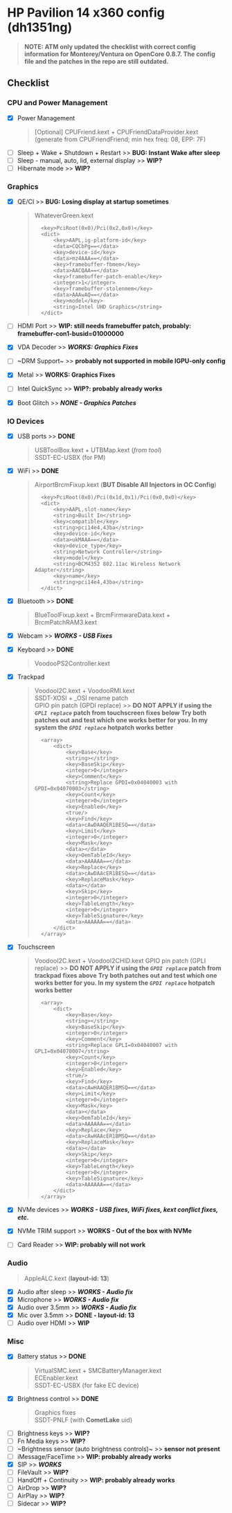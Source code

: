 # **HP Pavilion 14 x360 config** (dh1351ng)
> **NOTE: ATM only updated the checklist with correct config information for Monterey/Ventura on OpenCore 0.8.7. The config file and the patches in the repo are still outdated.**
## **Checklist**
### CPU and Power Management
 - [x] Power Management
	> [Optional] CPUFriend.kext + CPUFriendDataProvider.kext (generate from CPUFriendFriend; min hex freq: 08, EPP: 7F)
 - [ ] Sleep + Wake + Shutdown + Restart >> **BUG: Instant Wake after sleep**
 - [ ] Sleep - manual, auto, lid, external display >> **WIP?**
 - [ ] Hibernate mode >> **WIP?**
### Graphics
 - [x] QE/CI >> **BUG: Losing display at startup sometimes**
	> WhateverGreen.kext
	> 
	>		<key>PciRoot(0x0)/Pci(0x2,0x0)</key>
	>		<dict>
	>			<key>AAPL,ig-platform-id</key>
	>			<data>CQCbPg==</data>
	>			<key>device-id</key>
	>			<data>mz4AAA==</data>
	>			<key>framebuffer-fbmem</key>
	>			<data>AACQAA==</data>
	>			<key>framebuffer-patch-enable</key>
	>			<integer>1</integer>
	>			<key>framebuffer-stolenmem</key>
	>			<data>AAAwAQ==</data>
	>			<key>model</key>
	>			<string>Intel UHD Graphics</string>
	>		</dict>

 - [ ] HDMI Port >> **WIP: still needs framebuffer patch, probably: framebuffer-con1-busid=01000000**
 - [x] VDA Decoder >> ***WORKS: Graphics Fixes***
 - [ ] ~DRM Support~ >> **probably not supported in mobile IGPU-only config**
 - [x] Metal >> **WORKS: Graphics Fixes**
 - [ ] Intel QuickSync >> **WIP?: probably already works**
 - [x] Boot Glitch >> ***NONE - Graphics Patches***
### IO Devices
 - [x] USB ports >> **DONE**
	> USBToolBox.kext + UTBMap.kext (*from tool*)  
	> SSDT-EC-USBX (for PM)
 - [x] WiFi >> **DONE**
	> AirportBrcmFixup.kext (**BUT Disable All Injectors in OC Config**)
	> 
	>		<key>PciRoot(0x0)/Pci(0x1d,0x1)/Pci(0x0,0x0)</key>
	>		<dict>
	>			<key>AAPL,slot-name</key>
	>			<string>Built In</string>
	>			<key>compatible</key>
	>			<string>pci14e4,43ba</string>
	>			<key>device-id</key>
	>			<data>ukMAAA==</data>
	>			<key>device_type</key>
	>			<string>Network Controller</string>
	>			<key>model</key>
	>			<string>BCM4352 802.11ac Wireless Network Adapter</string>
	>			<key>name</key>
	>			<string>pci14e4,43ba</string>
	>		</dict>
 - [x] Bluetooth >> **DONE**
	> BlueToolFixup.kext + BrcmFirmwareData.kext + BrcmPatchRAM3.kext
 - [x] Webcam >> ***WORKS - USB Fixes***
 - [x] Keyboard >> **DONE**
	> VoodooPS2Controller.kext
 - [x] Trackpad
	> VoodooI2C.kext + VoodooRMI.kext  
	> SSDT-XOSI + _OSI rename patch  
	> GPIO pin patch (GPDI replace) >> **DO NOT APPLY if using the _`GPLI replace`_ patch from touchscreen fixes below**
	> **Try both patches out and test which one works better for you. In my system the _`GPDI replace`_ hotpatch works better**
	>
	>		<array>
	>			<dict>
	>				<key>Base</key>
	>				<string></string>
	>				<key>BaseSkip</key>
	>				<integer>0</integer>
	>				<key>Comment</key>
	>				<string>Replace GPDI=0x04040003 with GPDI=0x04070003</string>
	>				<key>Count</key>
	>				<integer>0</integer>
	>				<key>Enabled</key>
	>				<true/>
	>				<key>Find</key>
	>				<data>cAwDAAQER1BESQ==</data>
	>				<key>Limit</key>
	>				<integer>0</integer>
	>				<key>Mask</key>
	>				<data></data>
	>				<key>OemTableId</key>
	>				<data>AAAAAA==</data>
	>				<key>Replace</key>
	>				<data>cAwDAAcER1BESQ==</data>
	>				<key>ReplaceMask</key>
	>				<data></data>
	>				<key>Skip</key>
	>				<integer>0</integer>
	>				<key>TableLength</key>
	>				<integer>0</integer>
	>				<key>TableSignature</key>
	>				<data>AAAAAA==</data>
	>			</dict>
	>		</array>

 - [x] Touchscreen
	> VoodooI2C.kext + VoodooI2CHID.kext
	> GPIO pin patch (GPLI replace) >> **DO NOT APPLY if using the _`GPDI replace`_ patch from trackpad fixes above**
	> **Try both patches out and test which one works better for you. In my system the _`GPDI replace`_ hotpatch works better**
	>
	>		<array>
	>			<dict>
	>				<key>Base</key>
	>				<string></string>
	>				<key>BaseSkip</key>
	>				<integer>0</integer>
	>				<key>Comment</key>
	>				<string>Replace GPLI=0x04040007 with GPLI=0x04070007</string>
	>				<key>Count</key>
	>				<integer>0</integer>
	>				<key>Enabled</key>
	>				<true/>
	>				<key>Find</key>
	>				<data>cAwHAAQER1BMSQ==</data>
	>				<key>Limit</key>
	>				<integer>0</integer>
	>				<key>Mask</key>
	>				<data></data>
	>				<key>OemTableId</key>
	>				<data>AAAAAA==</data>
	>				<key>Replace</key>
	>				<data>cAwHAAcER1BMSQ==</data>
	>				<key>ReplaceMask</key>
	>				<data></data>
	>				<key>Skip</key>
	>				<integer>0</integer>
	>				<key>TableLength</key>
	>				<integer>0</integer>
	>				<key>TableSignature</key>
	>				<data>AAAAAA==</data>
	>			</dict>
	>		</array> 
 - [x] NVMe devices >> ***WORKS - USB fixes, WiFi fixes, kext conflict fixes, etc.***
 - [x] NVMe TRIM support >> **WORKS - Out of the box with NVMe**
 - [ ] Card Reader >> **WIP: probably will not work**
### Audio
 > AppleALC.kext (**layout-id: 13**)
 - [x] Audio after sleep >> ***WORKS - Audio fix***
 - [x] Microphone >> ***WORKS - Audio fix***
 - [x] Audio over 3.5mm >> ***WORKS - Audio fix***
 - [x] Mic over 3.5mm >> **DONE - layout-id: 13**
 - [ ] Audio over HDMI >> **WIP**
### Misc
 - [x] Battery status >> **DONE**
   > VirtualSMC.kext + SMCBatteryManager.kext  
   > ECEnabler.kext  
   > SSDT-EC-USBX (for fake EC device)
 - [x] Brightness control >> **DONE**
   > Graphics fixes  
   > SSDT-PNLF (with **CometLake** uid)
 - [ ] Brightness keys >> **WIP?**
 - [ ] Fn Media keys >> **WIP?**
 - [ ] ~Brightness sensor (auto brightness controls)~ >> **sensor not present**
 - [ ] iMessage/FaceTime >> **WIP: probably already works**
 - [x] SIP >> ***WORKS***
 - [ ] FileVault >> **WIP?**
 - [ ] HandOff + Continuity >> **WIP: probably already works**
 - [ ] AirDrop >> **WIP?**
 - [ ] AirPlay >> **WIP?**
 - [ ] Sidecar >> **WIP?**
